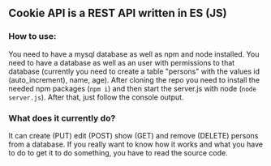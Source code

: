 ## Cookie API is a REST API written in ES (JS)
### How to use:
You need to have a mysql database as well as npm and node installed.
You need to have a database as well as an user with permissions to that database
(currently you need to create a table "persons" with the values id (auto_increment), name, age).
After cloning the repo you need to install the needed npm packages (`npm i`) and then start the server.js with node (`node server.js`).
After that, just follow the console output.
### What does it currently do?
It can create (PUT) edit (POST) show (GET) and remove (DELETE) persons from a database.
If you really want to know how it works and what you have to do to get it to do something, you have to read the source code.
